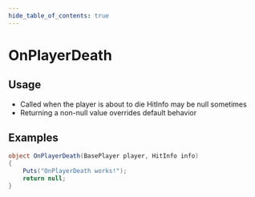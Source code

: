 ```yaml
---
hide_table_of_contents: true
---
```


# OnPlayerDeath

## Usage

* Called when the player is about to die
HitInfo may be null sometimes
* Returning a non-null value overrides default behavior

## Examples

```csharp title=""
object OnPlayerDeath(BasePlayer player, HitInfo info)
{
    Puts("OnPlayerDeath works!");
    return null;
}
```
